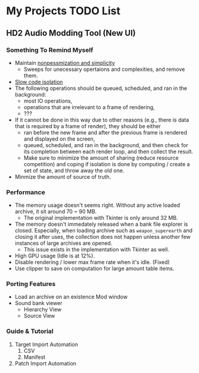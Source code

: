 # My Projects TODO List

## HD2 Audio Modding Tool (New UI)

### Something To Remind Myself

- Maintain [nonpessmization and simplicity](https://youtu.be/pgoetgxecw8?t=372)
  - Sweeps for unecessary opertaions and complexities, and remove them.
- [Slow code isolation](https://youtu.be/lStYLF6Us_Q?si=fy9ePITN6oMy6dvF)
- The following operations should be queued, scheduled, and ran in the background:
  - most IO operations,
  - operations that are irrelevant to a frame of rendering,
  - ???
- If it cannot be done in this way due to other reasons (e.g., there is data that is required
 by a frame of render), they should be either
  - ran before the new frame and after the previous frame is rendered and displayed
  on the screen,
  - queued, scheduled, and ran in the background, and then check for its completion between each
   render loop, and then collect the result.
  - Make sure to minimize the amount of sharing (reduce resource competition) and coping if isolation
   is done by computing / create a set of state, and throw away the old one.
- Minmize the amount of source of truth.

### Performance

- The memory usage doesn't seems right. Without any active loaded archive, it sit around 70 ~ 90 MB.
  - The original implementation with Tkinter is only around 32 MB.
- The memory doesn't immedately released when a bank file explorer is closed. Especially, when loading
archive such as `weapon_superearth` and closing it after uses, the collection does not happen unless
another few instances of large archives are opened.
  - This issue exists in the implementation with Tkinter as well.
- High GPU usage (Idle is at 12%).
- Disable rendering / lower max frame rate when it's idle. (Fixed)
- Use clipper to save on computation for large amount table items.

### Porting Features

- Load an archive on an existence Mod window
- Sound bank viewer
  - Hierarchy View
  - Source View

### Guide & Tutorial

1. Target Import Automation
    1. CSV
    2. Manifest
2. Patch Import Automation
